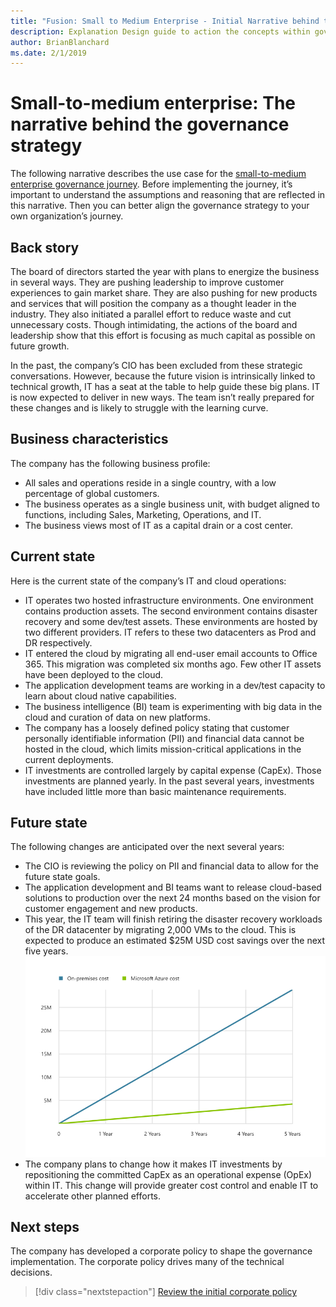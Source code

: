 ```yaml
---
title: "Fusion: Small to Medium Enterprise - Initial Narrative behind the governance strategy"
description: Explanation Design guide to action the concepts within governance.
author: BrianBlanchard
ms.date: 2/1/2019
---
```


# Small-to-medium enterprise: The narrative behind the governance strategy

The following narrative describes the use case for the [small-to-medium enterprise governance journey](./overview.md). Before implementing the journey, it’s important to understand the assumptions and reasoning that are reflected in this narrative. Then you can better align the governance strategy to your own organization’s journey.

## Back story

The board of directors started the year with plans to energize the business in several ways. They are pushing leadership to improve customer experiences to gain market share. They are also pushing for new products and services that will position the company as a thought leader in the industry. They also initiated a parallel effort to reduce waste and cut unnecessary costs. Though intimidating, the actions of the board and leadership show that this effort is focusing as much capital as possible on future growth.

In the past, the company’s CIO has been excluded from these strategic conversations. However, because the future vision is intrinsically linked to technical growth, IT has a seat at the table to help guide these big plans. IT is now expected to deliver in new ways. The team isn’t really prepared for these changes and is likely to struggle with the learning curve.

## Business characteristics

The company has the following business profile:

- All sales and operations reside in a single country, with a low percentage of global customers.
- The business operates as a single business unit, with budget aligned to functions, including Sales, Marketing, Operations, and IT.
- The business views most of IT as a capital drain or a cost center.

## Current state

Here is the current state of the company’s IT and cloud operations:

- IT operates two hosted infrastructure environments. One environment contains production assets. The second environment contains disaster recovery and some dev/test assets. These environments are hosted by two different providers. IT refers to these two datacenters as Prod and DR respectively.
- IT entered the cloud by migrating all end-user email accounts to Office 365. This migration was completed six months ago. Few other IT assets have been deployed to the cloud.
- The application development teams are working in a dev/test capacity to learn about cloud native capabilities.
- The business intelligence (BI) team is experimenting with big data in the cloud and curation of data on new platforms.
- The company has a loosely defined policy stating that customer personally identifiable information (PII) and financial data cannot be hosted in the cloud, which limits mission-critical applications in the current deployments.
- IT investments are controlled largely by capital expense (CapEx). Those investments are planned yearly. In the past several years, investments have included little more than basic maintenance requirements.

## Future state

The following changes are anticipated over the next several years:

- The CIO is reviewing the policy on PII and financial data to allow for the future state goals.
- The application development and BI teams want to release cloud-based solutions to production over the next 24 months based on the vision for customer engagement and new products.
- This year, the IT team will finish retiring the disaster recovery workloads of the DR datacenter by migrating 2,000 VMs to the cloud. This is expected to produce an estimated $25M USD cost savings over the next five years.
    ![On-premise costs versus Azure costs demonstrating a return of $25M USD over the next five years](../../../_images/governance/calculator-small-to-medium-enterprise.png)
- The company plans to change how it makes IT investments by repositioning the committed CapEx as an operational expense (OpEx) within IT. This change will provide greater cost control and enable IT to accelerate other planned efforts.

## Next steps

The company has developed a corporate policy to shape the governance implementation. The corporate policy drives many of the technical decisions.

> [!div class="nextstepaction"]
> [Review the initial corporate policy](./initial-corporate-policy.md)

